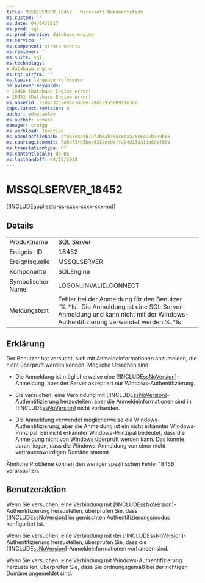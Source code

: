 ```yaml
---
title: MSSQLSERVER_18452 | Microsoft-Dokumentation
ms.custom: ''
ms.date: 04/04/2017
ms.prod: sql
ms.prod_service: database-engine
ms.service: ''
ms.component: errors-events
ms.reviewer: ''
ms.suite: sql
ms.technology:
- database-engine
ms.tgt_pltfrm: ''
ms.topic: language-reference
helpviewer_keywords:
- 18456 (Database Engine error)
- 18452 (Database Engine error)
ms.assetid: 21da332c-e81d-4dee-a9d2-95598911b3be
caps.latest.revision: 9
author: edmacauley
ms.author: edmaca
manager: craigg
ms.workload: Inactive
ms.openlocfilehash: cf867e4a9b70f2b8ab165c6daa2516492b399b06
ms.sourcegitcommit: 7a6df3fd5bea9282ecdeffa94d13ea1da6def80a
ms.translationtype: HT
ms.contentlocale: de-DE
ms.lasthandoff: 04/16/2018
---
```

# <a name="mssqlserver18452"></a>MSSQLSERVER_18452
[!INCLUDE[appliesto-ss-xxxx-xxxx-xxx-md](../../includes/appliesto-ss-xxxx-xxxx-xxx-md.md)]
  
## <a name="details"></a>Details  
  
|||  
|-|-|  
|Produktname|SQL Server|  
|Ereignis-ID|18452|  
|Ereignisquelle|MSSQLSERVER|  
|Komponente|SQLEngine|  
|Symbolischer Name|LOGON_INVALID_CONNECT|  
|Meldungstext|Fehler bei der Anmeldung für den Benutzer '%.*ls'. Die Anmeldung ist eine SQL Server-Anmeldung und kann nicht mit der Windows-Authentifizierung verwendet werden.%.\*ls|  
  
## <a name="explanation"></a>Erklärung  
Der Benutzer hat versucht, sich mit Anmeldeinformationen anzumelden, die nicht überprüft werden können. Mögliche Ursachen sind:  
  
-   Die Anmeldung ist möglicherweise eine [!INCLUDE[ssNoVersion](../../includes/ssnoversion-md.md)]-Anmeldung, aber der Server akzeptiert nur Windows-Authentifizierung.  
  
-   Sie versuchen, eine Verbindung mit [!INCLUDE[ssNoVersion](../../includes/ssnoversion-md.md)]-Authentifizierung herzustellen, aber die Anmeldeinformationen sind in [!INCLUDE[ssNoVersion](../../includes/ssnoversion-md.md)] nicht vorhanden.  
  
-   Die Anmeldung verwendet möglicherweise die Windows-Authentifizierung, aber die Anmeldung ist ein nicht erkannter Windows-Prinzipal. Ein nicht erkannter Windows-Prinzipal bedeutet, dass die Anmeldung nicht von Windows überprüft werden kann. Das konnte daran liegen, dass die Windows-Anmeldung von einer nicht vertrauenswürdigen Domäne stammt.  
  
Ähnliche Probleme können den weniger spezifischen Fehler 18456 verursachen.  
  
## <a name="user-action"></a>Benutzeraktion  
Wenn Sie versuchen, eine Verbindung mit [!INCLUDE[ssNoVersion](../../includes/ssnoversion-md.md)]-Authentifizierung herzustellen, überprüfen Sie, dass [!INCLUDE[ssNoVersion](../../includes/ssnoversion-md.md)] im gemischten Authentifizierungsmodus konfiguriert ist.  
  
Wenn Sie versuchen, eine Verbindung mit der [!INCLUDE[ssNoVersion](../../includes/ssnoversion-md.md)]-Authentifizierung herzustellen, überprüfen Sie, dass die [!INCLUDE[ssNoVersion](../../includes/ssnoversion-md.md)]-Anmeldeinformationen vorhanden sind.  
  
Wenn Sie versuchen, eine Verbindung mit Windows-Authentifizierung herzustellen, überprüfen Sie, dass Sie ordnungsgemäß bei der richtigen Domäne angemeldet sind.  
  
